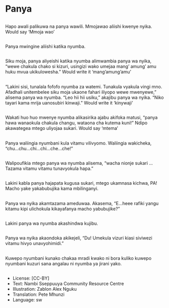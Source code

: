 # Panya

##
Hapo awali palikuwa na
panya wawili.
Mmojawao aliishi
kwenye nyika. Would
say ‘Mmoja wao’


##
Panya mwingine aliishi
katika nyumba.


##
Siku moja, panya
aliyeishi katika nyumba
alimwambia panya wa
nyika, “wewe chakula
chako si kizuri, usingizi
wako umejaa mang’
amung’ amu huku
mvua ukikulowesha.”
Would write it
‘mang’amung’amu’


##
“Lakini sisi, tunalala
fofofo nyumba za
watemi. Tunakula
vyakula vingi mno.
Afadhali unitembelee
siku moja ukaone fahari
iliyopo wewe
mwenyewe,” alisema
panya wa nyumba. “Leo
hii hii usiku,” akajibu
panya wa nyika. “Niko
tayari kama mrija
uanosubiri kinwaji.”
Would write it ‘kinywaji’


##
Wakati huo huo
mwenye nyumba
alikasirika ajabu akifoka
matusi, “panya hawa
wanaokula chakula
changu, wataona cha
kutema kuni!” Ndipo
akawategea mtego
uliyojaa sukari. Would
say ‘mtema’


##
Panya waliingia nyumbani kula
vitamu vilivyomo. Waliingia
wakicheka,
“chu...chu...chi...chi...che...che!”


##
Walipoufikia mtego
panya wa nyumba
alisema, “wacha nionje
sukari ...
Tazama vitamu vitamu
tunavyokula hapa.”


##
Lakini kabla panya
hajapata kugusa sukari,
mtego ukamnasa
kichwa, PA! Macho yake
yakabubujika kama
mbilinganyi.


##
Panya wa nyika
akamtazama
ameduwaa.
Akasema, “E...heee
rafiki yangu kitamu kipi
ulichokula kikayafanya
macho yabubujike?”


##
Lakini panya wa nyumba akashindwa kujibu.


##
Panya wa nyika
akaondoka akikejeli,
“Du! Umekula vizuri
kiasi siviwezi vitamu
hivyo unavyohimidi.”


##
Kuwepo nyumbani
kunako chakaa mradi
kwako ni bora kuliko
kuwepo nyumbani
kuzuri sana angalau ni
nyumba ya jirani yako.


##
* License: [CC-BY]
* Text: Nambi Sseppuuya Community Resource Centre
* Illustration: Zablon Alex Nguku
* Translation: Pete Mhunzi
* Language: sw
